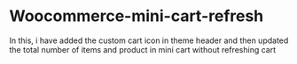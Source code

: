 # Woocommerce-mini-cart-refresh
In this, i have added the custom cart icon in theme header and then updated the total number of items and product in mini cart without refreshing cart  
